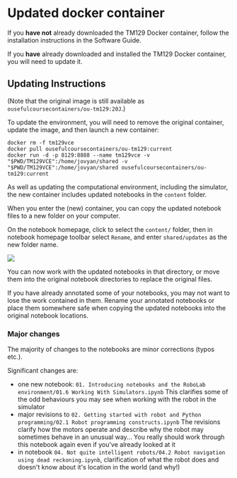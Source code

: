 # Updated docker container

If you __have not__ already downloaded the TM129 Docker container, follow the installation instructions in the Software Guide.


If you __have__ already downloaded and installed the TM129 Docker container, you will need to update it.


## Updating Instructions

(Note that the original image is still available as `ousefulcoursecontainers/ou-tm129:20J`.)

To update the environment, you will need to remove the original container, update the image, and then launch a new container:

```
docker rm -f tm129vce
docker pull ousefulcoursecontainers/ou-tm129:current
docker run -d -p 8129:8888 --name tm129vce -v "$PWD/TM129VCE":/home/jovyan/shared -v "$PWD/TM129VCE":/home/jovyan/shared ousefulcoursecontainers/ou-tm129:current
```

As well as updating the computational environment, including the simulator, the new container includes updated notebooks in the `content` folder.

When you enter the (new) container, you can copy the updated notebook files to a new folder on your computer.

On the notebook homepage, click to select the `content/` folder, then in notebook homepage toolbar select `Rename`, and enter `shared/updates` as the new folder name.

![](.images/shared-rename-updates.png)

You can now work with the updated notebooks in that directory, or move them into the original notebook directories to replace the original files.

If you have already annotated some of your notebooks, you may not want to lose the work contained in them. Rename your annotated notebooks or place them somewhere safe when copying the updated notebooks into the original notebook locations.

### Major changes

The majority of changes to the notebooks are minor corrections (typos etc.).

Significant changes are:

- one new notebook: `01. Introducing notebooks and the RoboLab environment/01.6 Working With Simulators.ipynb` This clarifies some of the odd behaviours you may see when working with the robot in the simulator
- major revisions to `02. Getting started with robot and Python programming/02.1 Robot programming constructs.ipynb` The revisions clarify how the motors operate and describe why the robot may sometimes behave in an unusual way... You really should work through this notebook again even if you've already looked at it
- in notebook `04. Not quite intelligent robots/04.2 Robot navigation using dead reckoning.ipynb`, clarification of what the robot does and doesn't know about it's location in the world (and why!)



